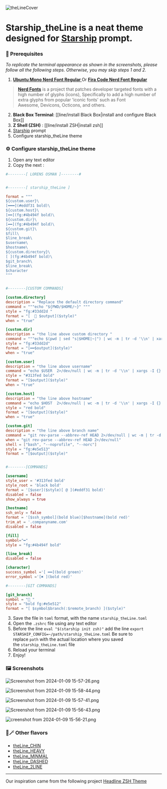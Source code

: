 ![theLineCover](assets/theLineCover.jpg)

# Starship_theLine is a neat theme designed for [Starship](https://starship.rs/) prompt.


### 🧩 Prerequisites
 *To replicate the terminal appearance as shown in the screenshots, please follow all the following steps. Otherwise, you may skip steps 1 and 2.*
1. **[Ubuntu Mono Nerd Font Regular ](https://github.com/ryanoasis/nerd-fonts/tree/master/patched-fonts/UbuntuMono/Regular)**
Or  **[Fira Code Nerd Font Regular](https://github.com/ryanoasis/nerd-fonts/tree/master/patched-fonts/FiraCode/Regular)** 

> [**Nerd Fonts**](https://github.com/ryanoasis/nerd-fonts/tree/master) is a project that patches developer targeted fonts with a high number of glyphs (icons), Specifically to add a high number of extra glyphs from popular 'iconic fonts' such as Font Awesome, Devicons, Octicons, and others.

2. **Black Box Terminal**: [[line/install Black Box|install and configure Black Box]]
3. **Z Shell (ZSH)** : [[line/install ZSH|install zsh]]
4. [Starship](https://starship.rs/) prompt
5. Configure starship_theLine theme
### ⚙️ Configure starship_theLine theme
1. Open any text editor
2. Copy the next :
```toml
#--------[ LORENS OSMAN ]--------#


#--------[ starship_theLine ]

format = """
${custom.user}\
[━━━](#eddf31 bold)\
${custom.host}\
[━━](fg:#4b494f bold)\
${custom.dir}\
[━━](fg:#4b494f bold)\
${custom.git}\
$fill\
$line_break\
$username\
$hostname\
${custom.directory}\
[ ](fg:#4b494f bold)\
$git_branch\
$line_break\
$character
"""


#--------[CUSTOM COMMANDS]

[custom.directory]
description = "Replace the default directory command"
command = """echo "${PWD/$HOME/~}" """
style = "fg:#33dd2d "
format = "[  󰉋 $output]($style)"
when = "true"

[custom.dir]
description = "the line above custom directory "
command = """echo $(pwd | sed "s|$HOME|~|") | wc -m | tr -d '\\n' | xargs -I {} seq -s '━' {} | tr -d '[:digit:]' """
style = "fg:#33dd2d"
format = "[━━$output]($style)"
when = "true"

[custom.user]
description = "the line above username"
command = "echo $USER  2>/dev/null | wc -m | tr -d '\\n' | xargs -I {} seq -s '━' {} | tr -d '[:digit:]' "
style = "#313fed bold"
format = "[$output]($style)"
when = "true"

[custom.host]
description = "the line above hostname"
command = "echo $HOST  2>/dev/null | wc -m | tr -d '\\n' | xargs -I {} seq -s '━' {} | tr -d '[:digit:]' "
style = "red bold"
format = "[$output]($style)"
when = "true"

[custom.git]
description = "the line above branch name"
command = "git rev-parse --abbrev-ref HEAD 2>/dev/null | wc -m | tr -d '\\n' | xargs -I {} seq -s '━' {} | tr -d '[:digit:]'| awk '{print $0 \"━━\"}'"
when = "git rev-parse --abbrev-ref HEAD 2>/dev/null"
shell = ["bash", "--noprofile", "--norc"]
style = "fg:#e5e513"
format = "[$output]($style)"


#--------[COMMANDS]

[username]
style_user = '#313fed bold'
style_root = 'black bold'
format = '[$user]($style)[ @ ](#eddf31 bold)'
disabled = false
show_always = true

[hostname]
ssh_only = false
format = '[$ssh_symbol](bold blue)[$hostname](bold red)'
trim_at = '.companyname.com'
disabled = false

[fill]
symbol="━"
style = "fg:#4b494f bold"

[line_break]
disabled = false

[character]
success_symbol ='[ ━━](bold green)'
error_symbol ='[✖ ](bold red)'

#--------[GIT COMMANDS]

[git_branch]
symbol = " "
style = "bold fg:#e5e512"
format = "[ $symbol$branch(:$remote_branch) ]($style)"


```
3. Save the file in `toml` format, with the name `starship_theLine.toml`
4. Open the `.zshrc` file using any text editor
5. Before the line `eval "$(starship init zsh)"` add the line `export STARSHIP_CONFIG=~/path/starship_theLine.toml` Be sure to replace `path` with the actual location where you saved the `starship_theLine.toml` file
6. Reload your terminal
7. Enjoy!
### 🖼️ Screenshots


![Screenshot from 2024-01-09 15-57-26.png](assets/theLine/Screenshot%20from%202024-01-09%2015-57-26.png)

![Screenshot from 2024-01-09 15-58-44.png](assets/theLine/Screenshot%20from%202024-01-09%2015-58-44.png)

![Screenshot from 2024-01-09 15-57-41.png](assets/theLine/Screenshot%20from%202024-01-09%2015-57-41.png)

![Screenshot from 2024-01-09 15-56-43.png](assets/theLine/Screenshot%20from%202024-01-09%2015-56-43.png)

![creenshot from 2024-01-09 15-56-21.png](assets/theLine/Screenshot%20from%202024-01-09%2015-56-21.png)
### 🤩🪄 Other flavors

- [theLine_CHIN](theLine_CHAIN.md)
- [theLine_HEAVY](theLine_HEAVY.md)
- [theLine_MINMAL](theLine_MINIMAL.md)
- [theLine_DASHED](theLine_DASHED.md)
- [theLine_2LINE](theLine_2LINE.md)











---
 Our inspiration came from the following project
[Headline ZSH Theme](https://github.com/Moarram/headline)

